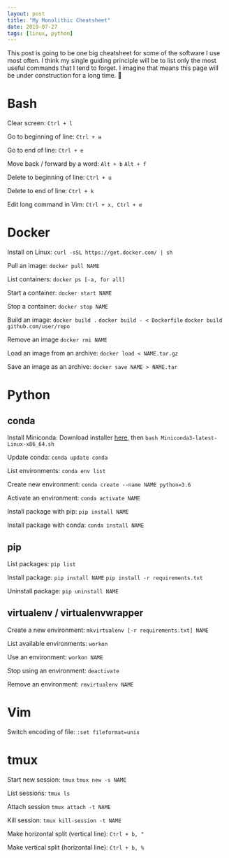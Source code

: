 ```yaml
---
layout: post
title: "My Monolithic Cheatsheet"
date: 2019-07-27
tags: [linux, python]
---
```


This post is going to be one big cheatsheet for some of the software I use most often. I think my single guiding principle will be to list only the most useful commands that I tend to forget. I imagine that means this page will be under construction for a long time. 👷

# Bash

Clear screen: `Ctrl + l`

Go to beginning of line: `Ctrl + a`

Go to end of line: `Ctrl + e`

Move back / forward by a word: `Alt + b` `Alt + f`

Delete to beginning of line: `Ctrl + u`

Delete to end of line: `Ctrl + k`

Edit long command in Vim: `Ctrl + x, Ctrl + e`

# Docker

Install on Linux: `curl -sSL https://get.docker.com/ | sh`

Pull an image: `docker pull NAME`

List containers: `docker ps [-a, for all]`

Start a container: `docker start NAME`

Stop a container: `docker stop NAME`

Build an image: `docker build .` `docker build - < Dockerfile` `docker build github.com/user/repo`

Remove an image `docker rmi NAME`

Load an image from an archive: `docker load < NAME.tar.gz`

Save an image as an archive: `docker save NAME > NAME.tar`

# Python

## conda

Install Miniconda: Download installer [here](https://docs.conda.io/en/latest/miniconda.html), then `bash Miniconda3-latest-Linux-x86_64.sh`

Update conda: `conda update conda`

List environments: `conda env list`

Create new environment: `conda create --name NAME python=3.6`

Activate an environment: `conda activate NAME`

Install package with pip: `pip install NAME`

Install package with conda: `conda install NAME`

## pip

List packages: `pip list`

Install package: `pip install NAME` `pip install -r requirements.txt`

Uninstall package: `pip uninstall NAME`


## virtualenv / virtualenvwrapper

Create a new environment: `mkvirtualenv [-r requirements.txt] NAME`

List available environments: `workon`

Use an environment: `workon NAME`

Stop using an environment: `deactivate`

Remove an environment: `rmvirtualenv NAME`

# Vim

Switch encoding of file: `:set fileformat=unix`

# tmux

Start new session: `tmux` `tmux new -s NAME`

List sessions: `tmux ls`

Attach session `tmux attach -t NAME`

Kill session: `tmux kill-session -t NAME`

Make horizontal split (vertical line): `Ctrl + b, "`

Make vertical split (horizontal line): `Ctrl + b, %`
